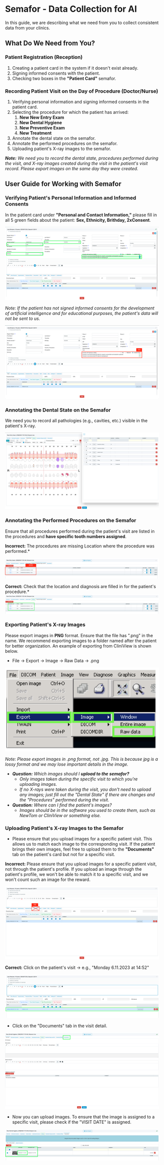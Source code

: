 # Semafor - Data Collection for AI

In this guide, we are describing what we need from you to collect consistent data from your clinics.

## What Do We Need from You?

### Patient Registration (Reception)

1. Creating a patient card in the system if it doesn't exist already.
2. Signing informed consents with the patient.
3. Checking two boxes in the **"Patient Card"** semafor.

### Recording Patient Visit on the Day of Procedure (Doctor/Nurse)

1. Verifying personal information and signing informed consents in the patient card.
2. Selecting the procedure for which the patient has arrived:
    1. **New New Entry Exam**
    2. **New Dental Hygiene**
    3. **New Preventive Exam**
    4. **New Treatment**
3. Annotate the dental state on the semafor.
4. Annotate the performed procedures on the semafor.
5. Uploading patient's X-ray images to the semafor.

***Note:** We need you to record the dental state, procedures performed during the visit, and X-ray images created during the visit in the patient's visit record. Please export images on the same day they were created.*

## User Guide for Working with Semafor

### Verifying Patient's Personal Information and Informed Consents

In the patient card under **"Personal and Contact Information,"** please fill in all 5 green fields about the patient: **Sex, Ethnicity, Brithday, 2xConsent**.

![sem_00_01_p.png](img/semafor/en/sem_00_01_p.png)

*Note: If the patient has not signed informed consents for the development of artificial intelligence and for educational purposes, the patient's data will not be sent to us.*

![sem_00_01_n.png](img/semafor/en/sem_00_01_n.png)

### Annotating the Dental State on the Semafor

We need you to record all pathologies (e.g., cavities, etc.) visible in the patient's X-ray.

![Screenshot 2023-11-07 at 10.23.29.png](img/semafor/en/dental_state.png)

### Annotating the Performed Procedures on the Semafor

Ensure that all procedures performed during the patient's visit are listed in the procedures and **have specific tooth numbers assigned**.

**Incorrect:** The procedures are missing Location where the procedure was performed.*

![sem_02_01_p.png](img/semafor/en/sem_02_01_p.png)

**Correct:** Check that the location and diagnosis are filled in for the patient's procedure.*
![sem_02_01_p.png](img/semafor/en/sem_02_01_p%201.png)

### Exporting **Patient's X-ray Images**

Please export images in **PNG** format. Ensure that the file has ".png" in the name. We recommend exporting images to a folder named after the patient for better organization. An example of exporting from CliniView is shown below.

- File → Export → Image → Raw Data → .png

![xray_manuf.png](img/semafor/en/xray_manuf.png)

*Note: Please export images in .png format, not .jpg. This is because jpg is a lossy format and we may lose important details in the image.*

- ***Question:** Which images should I **upload to the semafor?***
    - *Only images taken during the specific visit to which you're uploading images.*
    - *If no X-rays were taken during the visit, you don't need to upload any images; just fill out the "Dental State" if there are changes and the "Procedures" performed during the visit.*
- ***Question:** Where can I find the patient's images?*
    - *Images should be in the software you used to create them, such as NewTom or CliniView or something else.*

### Uploading Patient's X-ray Images to the Semafor

- Please ensure that you upload images for a specific patient visit. This allows us to match each image to the corresponding visit. If the patient brings their own images, feel free to upload them to the **"Documents"** tab on the patient's card but not for a specific visit.


**Incorrect:** Please ensure that you upload images for a specific patient visit, not through the patient's profile. If you upload an image through the patient's profile, we won't be able to match it to a specific visit, and we won't count such an image for the reward.

![sem_01_n.png](img/semafor/en/sem_01_n.png)

**Correct:** Click on the patient's visit → e.g., "Monday 6.11.2023 at 14:52"

![sem_01_p.png](img/semafor/en/sem_01_p.png)

- Click on the "Documents" tab in the visit detail.

![sem_01_01_p.png](img/semafor/en/sem_01_01_p.png)

- Now you can upload images. To ensure that the image is assigned to a specific visit, please check if the "VISIT DATE" is assigned.

![sem_01_02_p.png](img/semafor/en/sem_01_02_p.png)